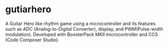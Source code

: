 # gutiarhero
A Guitar Hero like rhythm game using a microcontroller and its features such as ADC (Analog-to-Digital Converter), display, and PWM(Pulse-width modulation). Developed with BoosterPack MKII microcontroller and CCS (Code Composer Studio).
